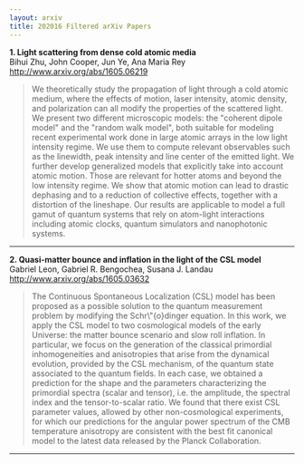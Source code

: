 ```yaml
---
layout: arxiv
title: 202016 Filtered arXiv Papers
---
```


**1.    Light scattering from dense cold atomic media**  
Bihui Zhu, John Cooper, Jun Ye, Ana Maria Rey  
http://www.arxiv.org/abs/1605.06219  
<blockquote>
<p>
We theoretically study the propagation of light through a cold atomic medium, where the effects of motion, laser intensity, atomic density, and polarization can all modify the properties of the scattered light. We present two different microscopic models: the "coherent dipole model" and the "random walk model", both suitable for modeling recent experimental work done in large atomic arrays in the low light intensity regime. We use them to compute relevant observables such as the linewidth, peak intensity and line center of the emitted light. We further develop generalized models that explicitly take into account atomic motion. Those are relevant for hotter atoms and beyond the low intensity regime. We show that atomic motion can lead to drastic dephasing and to a reduction of collective effects, together with a distortion of the lineshape. Our results are applicable to model a full gamut of quantum systems that rely on atom-light interactions including atomic clocks, quantum simulators and nanophotonic systems.
</p>
</blockquote>

------

**2.    Quasi-matter bounce and inflation in the light of the CSL model**  
Gabriel Leon, Gabriel R. Bengochea, Susana J. Landau  
http://www.arxiv.org/abs/1605.03632  
<blockquote>
<p>
The Continuous Spontaneous Localization (CSL) model has been proposed as a possible solution to the quantum measurement problem by modifying the Schr\"{o}dinger equation. In this work, we apply the CSL model to two cosmological models of the early Universe: the matter bounce scenario and slow roll inflation. In particular, we focus on the generation of the classical primordial inhomogeneities and anisotropies that arise from the dynamical evolution, provided by the CSL mechanism, of the quantum state associated to the quantum fields. In each case, we obtained a prediction for the shape and the parameters characterizing the primordial spectra (scalar and tensor), i.e. the amplitude, the spectral index and the tensor-to-scalar ratio. We found that there exist CSL parameter values, allowed by other non-cosmological experiments, for which our predictions for the angular power spectrum of the CMB temperature anisotropy are consistent with the best fit canonical model to the latest data released by the Planck Collaboration.
</p>
</blockquote>

------

